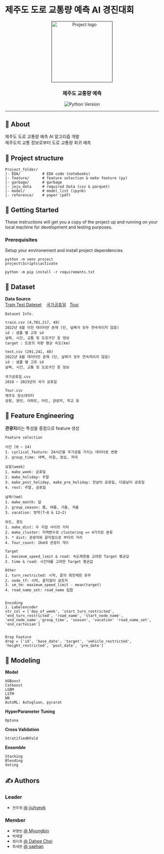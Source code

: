 # 제주도 도로 교통량 예측 AI 경진대회

<p align="center">
  <a href="" rel="noopener">
 <img width=200px height=200px src="https://i.imgur.com/6wj0hh6.jpg" alt="Project logo"></a>
</p>

<h3 align="center">제주도 교통량 예측 </h3>

<div align="center">
  
  ![Python Version](https://img.shields.io/badge/Python-3.8.10-blue)
</div>


---


## 🧐 About <a name = "about"></a>
제주도 도로 교통량 예측 AI 알고리즘 개발  
제주도의 교통 정보로부터 도로 교통량 회귀 예측

## 🔖 Project structure

```
Project_folder/
|- EDA/          # EDA code (notebooks)
|- feature/      # feature selection & make feature (py)
|- garbage/      # garbage
|- jeju_data     # required Data (csv & parquet)
|- model/        # model_list (ipynb)
|- reference/    # paper (pdf)
```

## 🏁 Getting Started <a name = "getting_started"></a>
These instructions will get you a copy of the project up and running on your local machine for development and testing purposes.

### Prerequisites
Setup your environement and install project dependencies
```
python -m venv project
project\Scripts\activate

python -m pip install -r requirements.txt
```



## 📖 Dataset
**Data Source**  
[Train Test Dateset](https://dacon.io/competitions/official/235985/overview/description) &nbsp;&nbsp; [국가공휴일](https://aspdotnet.tistory.com/2259)&nbsp;&nbsp; [Tour](https://www.data.go.kr/data/15004770/fileData.do)  
```
Dataset Info.

train.csv (4,701,217, 49)
2022년 8월 이전 데이터만 존재 (단, 날짜가 모두 연속적이지 않음)
id : 샘플 별 고유 id
날짜, 시간, 교통 및 도로구간 등 정보
target : 도로의 차량 평균 속도(km)

test.csv (291,241, 48)
2022년 8월 데이터만 존재 (단, 날짜가 모두 연속적이지 않음)
id : 샘플 별 고유 id
날짜, 시간, 교통 및 도로구간 등 정보

국가공휴일.csv
2018 ~ 2023년의 국가 공휴일

Tour.csv
제주도 장소데이터
공항, 항만, 아파트, 마트, 관광지, 학교 등
```



## 🔧 Feature Engineering
**관광지**라는 특성을 중점으로 feature 생성
```
Feature selection

시간 (0 ~ 24)
1. cyclical_feature: 24시간을 주기성을 가지는 데이터로 변환
2. group_time: 새벽, 아침, 점심, 저녁

요일(week)
1. make_week: 공휴일
2. make_holiday: 주말
3. make_post_holiday, make_pre_holiday: 전날이 공휴일, 다음날이 공휴일
4. rest: 주말, 공휴일 

날짜(Ymd)
1. make_month: 달
2. group_season: 봄, 여름, 가을, 겨율
3. vacation: 방학(7~8 & 12~2)

위도, 경도
1. make_dist: 두 지점 사이의 거리
2. make_cluster: 지역변수로 clustering => 4가지로 분류
3. * dist: 관광지와 끝지점으로 부터의 거리
4. Tour_count: 2km내 관광지 개수

Target
1. maximum_speed_limit & road: 속도제한을 고려한 Target 평균값
2. time & road: 시간대를 고려한 Target 평균값

Other
1. turn_restricted: 시작, 끝의 회전제한 유무
2. node_tf: 시작, 끝지점이 같은지 
3. sm_tm: maximum_speed_limit - mean(target)
4. road_name_set: road_name 집합


Encoding
1. Labelencoder
str_col = ['day_of_week', 'start_turn_restricted', 'end_turn_restricted', 'road_name', 'start_node_name',  'end_node_name','group_time', 'season', 'vacation' 'road_name_set', 'end_cartesian']


Drop Feature
drop = ['id', 'base_date', 'target', 'vehicle_restricted', 'height_restricted', 'post_date', 'pre_date']
```



## 🎈 Modeling

**Model**
```
XGBoost
Catboost
LGBM
LSTM
NN
AutoML: Autogluon, pycarat
```
**HyperParameter Tuning**
```
Optuna
```
**Cross Validation**
```
StratifiedKFold
```
**Ensemble**
```
Stacking
Blending
Voting
```

##  ✍️ Authors
### **Leader**
- ``전주혁`` [@ jjuhyeok](https://github.com/jjuhyeok)

### **Member**
- ``곽명빈`` [@ Myungbin](https://github.com/Myungbin?tab=repositories)
- ``박재열`` 
- ``최다희`` [@ Dahee Choi](https://github.com/daheeda)
- ``최새한`` [@ saehan](https://github.com/saehan-choi)


